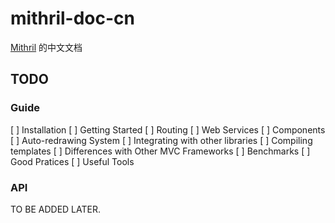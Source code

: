 # mithril-doc-cn
[Mithril](http://lhorie.github.io/mithril/) 的中文文档

## TODO

### Guide

[ ] Installation
[ ] Getting Started
[ ] Routing
[ ] Web Services
[ ] Components
[ ] Auto-redrawing System
[ ] Integrating with other libraries
[ ] Compiling templates
[ ] Differences with Other MVC Frameworks
[ ] Benchmarks
[ ] Good Pratices
[ ] Useful Tools

### API

TO BE ADDED LATER.
